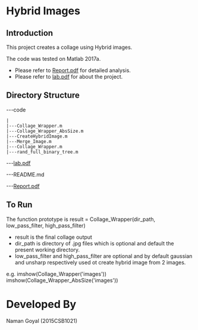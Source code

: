 Hybrid Images
=============

Introduction
------------
This project creates a collage using Hybrid images.

The code was tested on Matlab 2017a.

* Please refer to [Report.pdf](Report.pdf) for detailed analysis.
* Please refer to [lab.pdf](lab.pdf) for about the project.


Directory Structure
-------------------
---code

	|
	|---Collage_Wrapper.m
	|---Collage_Wrapper_AbsSize.m
	|---CreateHybridImage.m
	|---Merge_Image.m
	|---Collage_Wrapper.m
	|---rand_full_binary_tree.m


---[lab.pdf](lab.pdf)

---README.md

---[Report.pdf](Report.pdf)


To Run
------
The function prototype is
result = Collage_Wrapper(dir_path, low_pass_filter, high_pass_filter)

* result is the final collage output
* dir_path is directory of .jpg files which is optional and default the present working directory.
* low_pass_filter and high_pass_filter are optional and by default gaussian and unsharp respectively used ot create hybrid image from 2 images.

e.g. imshow(Collage_Wrapper('images'))
imshow(Collage_Wrapper_AbsSize('images'))

Developed By
============
Naman Goyal (2015CSB1021)
